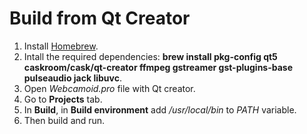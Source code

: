 Build from Qt Creator
=====================

1. Install [Homebrew](https://brew.sh/).
2. Intall the required dependencies: **brew install pkg-config qt5 caskroom/cask/qt-creator ffmpeg gstreamer gst-plugins-base pulseaudio jack libuvc**.
3. Open *Webcamoid.pro* file with Qt creator.
4. Go to **Projects** tab. 
5. In **Build**, in **Build environment** add */usr/local/bin* to *PATH* variable.
6. Then build and run.
